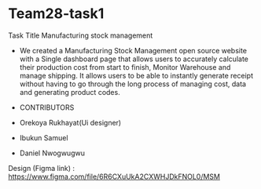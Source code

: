 # Team28-task1

Task Title
Manufacturing stock management 

* We created a Manufacturing Stock Management open source website with a Single dashboard page that allows users to accurately calculate their production cost from start to finish, Monitor Warehouse and manage shipping. 
It allows users to be able to instantly generate receipt without having to go through the long process of managing cost, data and generating product codes.

* CONTRIBUTORS
* Orekoya Rukhayat(Ui designer)
* Ibukun Samuel
* Daniel Nwogwugwu


Design (Figma link) : https://www.figma.com/file/6R6CXuUkA2CXWHJDkFNOL0/MSM
